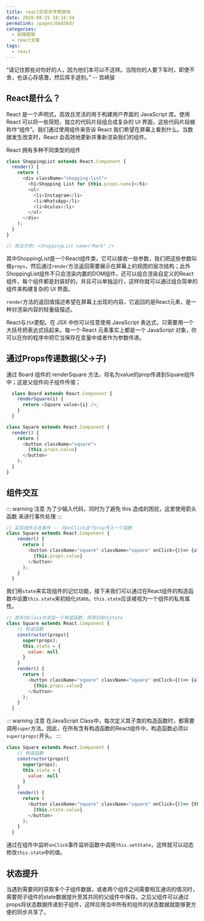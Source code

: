 ```yaml
---
title: react实现井字棋游戏
date: 2020-08-25 18:16:59
permalink: /pages/b6856d/
categories: 
  - 前端框架
  - react文章
tags: 
  - react
---
```


“请记住那些对你好的人，因为他们本可以不这样。当陪你的人要下车时，即使不舍，也该心存感激，然后挥手道别。” -- 宫崎骏

<!-- more -->

## React是什么？

React 是一个声明式，高效且灵活的用于构建用户界面的 JavaScript 库。使用 React 可以将一些简短、独立的代码片段组合成复杂的 UI 界面，这些代码片段被称作“组件”。我们通过使用组件来告诉 React 我们希望在屏幕上看到什么。当数据发生改变时，React 会高效地更新并重新渲染我们的组件。

React 拥有多种不同类型的组件

``` js
class ShoppingList extends React.Component {
  render() {
    return (
      <div className="shopping-list">
        <h1>Shopping List for {this.props.name}</h1>
        <ul>
          <li>Instagram</li>
          <li>WhatsApp</li>
          <li>Oculus</li>
        </ul>
      </div>
    );
  }
}

// 用法示例: <ShoppingList name="Mark" />
```

其中ShoppingList是一个React组件类，它可以接收一些参数，我们把这些参数叫做`props`，然后通过`render`方法返回需要展示在屏幕上的视图的层次结构；此外ShoppingList组件不只会渲染内置的DOM组件，还可以组合渲染自定义的React组件，每个组件都是封装好的，并且可以单独运行，这样你就可以通过组合简单的组件来构建复杂的 UI 界面。

`render`方法的返回值描述希望在屏幕上出现的内容，它返回的是React元素，是一种对渲染内容的轻量级描述。

React与`JSX`更配。在 JSX 中你可以任意使用 JavaScript 表达式，只需要用一个大括号把表达式括起来。每一个 React 元素事实上都是一个 JavaScript 对象，你可以在你的程序中把它当保存在变量中或者作为参数传递。


## 通过Props传递数据(父→子)

通过 Board 组件的 renderSquare 方法，将名为value的prop传递到Square组件中；这是父组件向子组件传值；

``` js
  class Board extends React.Component {
    renderSquare(i) {
      return <Square value={i} />;
    }
  }
```

``` js
class Square extends React.Component {
  render() {
    return (
      <button className="square">
        {this.props.value}
      </button>
    );
  }
}
```

## 组件交互

::: warning 注意
为了少输入代码，同时为了避免 this 造成的困扰，这里使用箭头函数 来进行事件处理
:::

``` js
// 实现组件点击事件 -- 向onClick这个prop传入一个函数
class Square extends React.Component {
    render() {
      return (
        <button className="square" className="square" onClick={()=> {alert('click');}}>
          {this.props.value}
        </button>
      );
    }
  }
```
我们用`state`来实现组件的记忆功能，接下来我们可以通过在React组件的构造函数中设置`this.state`来初始化state。`this.state`应该被视为一个组件的私有属性。

``` js {3, 4, 5, 6, 7}
// 首先向class中添加一个构造函数，用来初始化state
class Square extends React.Component {
    // 构造函数
    constructor(props){
      super(props);
      this.state = {
        value: null
      }
    }
    render() {
      return (
        <button className="square" className="square" onClick={()=> {alert('click');}}>
          {this.props.value}
        </button>
      );
    }
  }
```

::: warning 注意
在JavaScript Class中，每次定义其子类的构造函数时，都需要调用`super`方法。因此，在所有含有构造函数的React组件中，构造函数必须以`super(props)`开头。
:::


``` js
class Square extends React.Component {
    // 构造函数
    constructor(props){
      super(props);
      this.state = {
        value: null
      }
    }
    render() {
      return (
        <button className="square" className="square" onClick={()=> {this.setState({value: 'X'})}}>
          {this.state.value}
        </button>
      );
    }
  }
```

通过在组件中监听`onClick`事件监听函数中调用`this.setState`，这样就可以动态修改`this.state`中的值。


## 状态提升

当遇到需要同时获取多个子组件数据，或者两个组件之间需要相互通讯的情况时，需要把子组件的state数据提升至其共同的父组件中保存。之后父组件可以通过props将状态数据传递到子组件，这样应用当中所有的组件的状态数据就能够更方便的同步共享了。




















